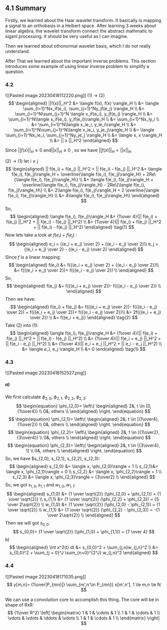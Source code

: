 ## 4.1 Summary
Firstly, we learned about the Haar wavelet transform. It basically is mapping a signal to an orthobasis in a Helbert space. After learning 3 weeks about linear algebra, the wavelet transform connect the abstract mathmatic to siganl processing. It should be very useful as I can imagine.

Then we learned about othonormal wavelet basis, which I do not really understand. 

After That we learned about the important inverse problems. This section introduces some example of using linear inverse problem to simplify a question. 
### 4.2 
![[Pasted image 20230418112220.png]]
(1) $\rightarrow$ (2)
$$
\begin{aligned}
||f(x)||_H^2 &= \langle f(x), f(x) \rangle_H \\
&= \langle \sum_{i=1}^Nx_if(e_i), \sum_{j=1}^Ny_jf(e_j) \rangle_H \\
&= \sum_{i=1}^N\sum_{j=1}^N \langle x_if(e_i), y_jf(e_j) \rangle_H \\
&= \sum_{i=1}^N\langle x_if(e_i), y_if(e_i)\rangle_H  \\
&= \sum_{i=1}^Nx_iy_i \\
&= \sum_{i=1}^N\langle x_ie_i, y_ie_i\rangle_H  \\
&= \sum_{i=1}^N\sum_{j=1}^N\langle x_ie_i, y_je_j\rangle_H  \\
&= \langle \sum_{i=1}^Nx_ie_i, \sum_{j=1}^Ny_je_j \rangle_H \\
&= \langle x, x \rangle_H \\
&= || x ||_H^2
\end{aligned}
$$

Since $||f(x)||_H \ge 0$ and$||x||_H \ge 0$ , so we have $||f(x)||_H = ||x||_H$

(2) $\rightarrow$ (1)
let $i \neq j$
$$
\begin{aligned}
|| f(e_i) + f(e_j) ||_H^2 + || f(e_i) - f(e_j) ||_H^2 &= 
\langle f(e_i), f(e_j)\rangle_H + \overline{\langle f(e_i), f(e_j)\rangle_H} + 2Re\{\langle f(e_i), f(e_j)\rangle_H\} \\ 
&+ \langle f(e_i), f(e_j)\rangle_H + \overline{\langle f(e_i), f(e_j)\rangle_H} - 2Re\{\langle f(e_i), f(e_j)\rangle_H\} \\
&= 2\langle f(e_i), f(e_j)\rangle_H + 2 \overline{\langle f(e_i), f(e_j)\rangle_H} \\
&= 4\langle f(e_i), f(e_j)\rangle_H\\
\end{aligned}
$$
So,
$$
\begin{aligned}
\langle f(e_i), f(e_j)\rangle_H &= {1\over 4}(|| f(e_i) + f(e_j) ||_H^2 + || f(e_i) - f(e_j) ||_H^2) \\
&= {1\over 4}(|| f(e_i) + f(e_j) ||_H^2 + || f(e_i) - f(e_j) ||_H^2)
\end{aligned} \tag{1}
$$
Now lets take a look at $f(e_i) + f(e_j)$ :
$$
\begin{aligned}
e_i = {(e_i + e_j) \over 2} + {(e_i - e_j) \over 2}\\
e_j = {(e_i + e_j) \over 2} - {(e_i - e_j) \over 2}
\end{aligned}
$$
Since $f$ is a linear mapping:
$$
\begin{aligned}
f(e_i) &= f({(e_i + e_j) \over 2} + {(e_i - e_j) \over 2})\\
&= f({(e_i + e_j) \over 2})+ f({(e_i - e_j) \over 2}) \\
\end{aligned}
$$
So,
$$
\begin{aligned}
f(e_j) &= f({(e_i + e_j) \over 2})- f({(e_i - e_j) \over 2}) \\
\end{aligned}
$$
Then we have:
$$
\begin{aligned}
f(e_i) + f(e_j) &= f({(e_i + e_j) \over 2})- f({(e_i - e_j) \over 2}) + f({(e_i + e_j) \over 2})+ f({(e_i - e_j) \over 2})\\
&= 2f({(e_i + e_j) \over 2}) \\
&= f{(e_i + e_j)} 
\end{aligned} \tag{2}
$$
Take (2) into (1):
$$
\begin{aligned}
\langle f(e_i), f(e_j)\rangle_H 
&= {1\over 4}(|| f(e_i) + f(e_j) ||_H^2 + || f(e_i) - f(e_j) ||_H^2) \\
&= {1\over 4}(|| f(e_i + e_j) ||_H^2 + || f(e_i - e_j) ||_H^2) \\
&= {1\over 4}(|| e_i + e_j ||_H^2 + || e_i - e_j ||_H^2) \\
&= \langle e_i, e_j \rangle_H \\
&= 0
\end{aligned} \tag{1}
$$
### 4.3
![[Pasted image 20230418152527.png]]
##### a)
We first calculate $\phi_{2,0}$, $\phi_{2,1}$, $\phi_{2,2}$, $\phi_{2,3}$:
$$
\begin{equation}
\phi_{2,0}= \left\{
\begin{aligned}
2&, t \in [0, {1\over4}) \\
0&, others \\
\end{aligned}
\right. 
\end{equation}
$$
$$
\begin{equation}
\phi_{2,1}= \left\{
\begin{aligned}
2&, t \in [{1\over4}, {1\over2}) \\
0&, others \\
\end{aligned}
\right. 
\end{equation}
$$
$$
\begin{equation}
\phi_{2,2}= \left\{
\begin{aligned}
2&, t \in [{1\over2}, {3\over4}) \\
0&, others \\
\end{aligned}
\right. 
\end{equation}
$$
$$
\begin{equation}
\phi_{2,3}= \left\{
\begin{aligned}
2&, t \in [{3\over4}, 1] \\
0&, others \\
\end{aligned}
\right. 
\end{equation}
$$
So, we have $s_{2,0}, s_{2,1}, s_{2,2}, s_{2,3}:
$$
\begin{aligned}
s_{2,0} &= \langle x, \phi_{2,0}\rangle = 1 \\
s_{2,1}&= \langle x, \phi_{2,1}\rangle = 0 \\
s_{2,2} &= \langle x, \phi_{2,2}\rangle = 1 \\
s_{2,3} &= \langle x, \phi_{2,3}\rangle = {3\over2} \\
\end{aligned}
$$
So, we got $s_{1,0}, s_{1,1}$ and $w_{1,0}, w_{1,1}$:
$$
\begin{aligned}
s_{1,0} &= {1 \over \sqrt{2}} (\phi_{2,0} + \phi_{2,1}) 
= {1 \over \sqrt{2}}
\\
s_{1,1} &= {1 \over \sqrt{2}} (\phi_{2,2} + \phi_{2,3}) 
= {5 \over 2\sqrt{2}}
\\
w_{1,0} &= {1 \over \sqrt{2}} (\phi_{2,0} - \phi_{2,1}) 
= {1 \over \sqrt{2}}
\\
w_{1,1} &= {1 \over \sqrt{2}} (\phi_{2,2} - \phi_{2,3}) 
= -{1 \over 2\sqrt{2}}
\\
\end{aligned}
$$
Then we will got $s_{0,0}$:
$$
s_{0,0}= {1 \over \sqrt{2}} (\phi_{1,0} + \phi_{1,1}) 
= {7 \over 4}
$$
b)
$$
\begin{aligned}
\int x^2(t) dt &= s_{0,0}^2 + \sum_{j,n}w_{j,n}^2 \\
&= s_{0,0}^2 + \sum_{j = 0}^J \sum_{n=0}^{2^J} w_{j,n}^2
\end{aligned}
$$

### 4.4
![[Pasted image 20230418171035.png]]
$$
y[m,n]= {1\over|P_{mn}|} \sum_{m',n'\in P_{mn}} x[m',n'], 1 \le m,n \le N
$$

We can use a convolution core to accomplish this thing. 
The core will be in shape of RxR:
$$
{1\over R^2}
\left[
\begin{matrix}
 1      & 1      & \cdots & 1      \\
 1      & 1      & \cdots & 1      \\
 \vdots & \vdots & \ddots & \vdots \\
 1      & 1      & \cdots & 1      \\
\end{matrix}
\right]
$$

